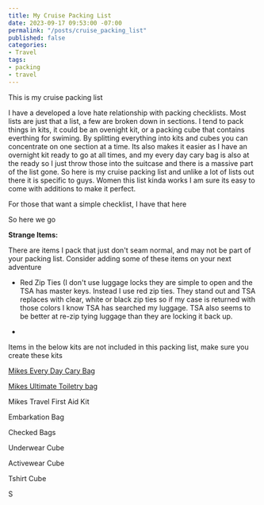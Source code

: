 ```yaml
---
title: My Cruise Packing List
date: 2023-09-17 09:53:00 -07:00
permalink: "/posts/cruise_packing_list"
published: false
categories:
- Travel
tags:
- packing
- travel
---
```


This is my cruise packing list

I have a developed a love hate relationship with packing checklists.  Most lists are just that a list, a few are broken down in sections.  I tend to pack things in kits, it could be an ovenight kit, or a packing cube that contains everthing for swiming.  By splitting everything into kits and cubes you can concentrate on one section at a time.  Its also makes it easier as I have an overnight kit ready to go at all times, and my every day cary bag is also at the ready so I just throw those into the suitcase and there is a massive part of the list gone.  So here is my cruise packing list and unlike a lot of lists out there it is specific to guys.  Women this list kinda works I am sure its easy to come with additions to make it perfect.

For those that want a simple checklist, I have that here

So here we go

**Strange Items:**

There are items I pack that just don't seam normal, and may not be part of your packing list.  Consider adding some of these items on your next adventure

* Red Zip Ties (I don't use luggage locks they are simple to open and the TSA has master keys.  Instead I use red zip ties.  They stand out and TSA replaces with clear, white or black zip ties so if my case is returned with those colors I know TSA has searched my luggage.  TSA also seems to be better at re-zip tying luggage than they are locking it back up.

* 

Items in the below kits are not included in this packing list, make sure you create these kits

[Mikes Every Day Cary Bag ](https://mikehathaway.com/2023/09/08/cruise-day-bag.html)

[Mikes Ultimate Toiletry bag](https://mikehathaway.com/posts/travel_first_aid_kit)

Mikes Travel First Aid Kit

Embarkation Bag

Checked Bags

Underwear Cube

Activewear Cube

Tshirt Cube

S